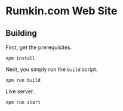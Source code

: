 Rumkin.com Web Site
===================


Building
--------

First, get the prerequisites.

    npm install

Next, you simply run the `build` script.

    npm run build

Live server.

    npm run start
